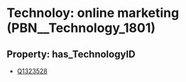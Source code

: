# Technoloy: __online marketing__ (PBN__Technology_1801)

## Property: has_TechnologyID

* [Q1323528](Q1323528)

